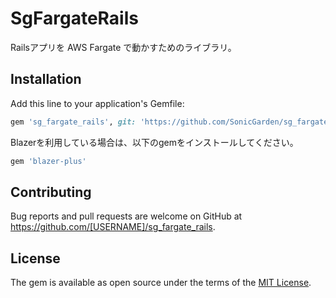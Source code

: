 # SgFargateRails

Railsアプリを AWS Fargate で動かすためのライブラリ。

## Installation

Add this line to your application's Gemfile:

```ruby
gem 'sg_fargate_rails', git: 'https://github.com/SonicGarden/sg_fargate_rails.git'
```

Blazerを利用している場合は、以下のgemをインストールしてください。

```ruby
gem 'blazer-plus'
```

## Contributing

Bug reports and pull requests are welcome on GitHub at https://github.com/[USERNAME]/sg_fargate_rails.

## License

The gem is available as open source under the terms of the [MIT License](https://opensource.org/licenses/MIT).

